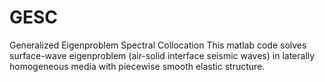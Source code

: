 # GESC
Generalized Eigenproblem Spectral Collocation 
This matlab code solves surface-wave eigenproblem (air-solid interface seismic waves) in laterally homogeneous media with piecewise smooth elastic structure. 

